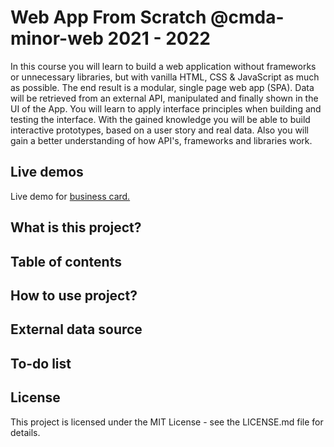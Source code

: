 # Web App From Scratch @cmda-minor-web 2021 - 2022

In this course you will learn to build a web application without frameworks or unnecessary libraries, but with vanilla HTML, CSS & JavaScript as much as possible. The end result is a modular, single page web app (SPA). Data will be retrieved from an external API, manipulated and finally shown in the UI of the App. You will learn to apply interface principles when building and testing the interface. With the gained knowledge you will be able to build interactive prototypes, based on a user story and real data. Also you will gain a better understanding of how API's, frameworks and libraries work.

## Live demos

Live demo for [business card.](https://mitchel-ds.github.io/web-app-from-scratch-2223/visitekaartje/index.html)

## What is this project?

## Table of contents

## How to use project?

## External data source

## To-do list

## License
This project is licensed under the MIT License - see the LICENSE.md file for details.
